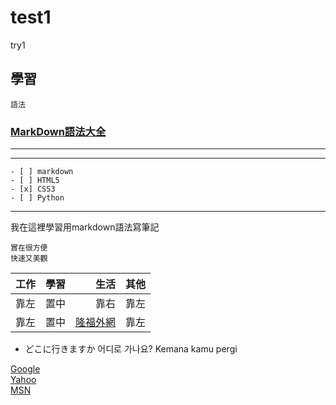 # test1
try1

學習
---
`語法`
### [MarkDown語法大全](https://hackmd.io/@eMP9zQQ0Qt6I8Uqp2Vqy6w/SyiOheL5N/%2FBVqowKshRH246Q7UDyodFA?type=book#MarkDown語法大全)
***

***
```
- [ ] markdown
- [ ] HTML5
- [x] CSS3
- [ ] Python
```
***
我在這裡學習用markdown語法寫筆記
```
實在很方便
快速又美觀
```

| 工作 | 學習 | 生活 | 其他 |  
| :-- | :--: | --: | :-- |  
| 靠左 | 置中 | 靠右 | 靠左 |  
| 靠左 | 置中 | [隆福外網](https://www.oil.com.tw) | 靠左 |  
  
- どこに行きますか  어디로 가나요?  Kemana kamu pergi


[Google][1]  
[Yahoo][2]  
[MSN][3]  

  [1]: http://google.com/        "游標顯示"
  [2]: http://search.yahoo.com/  "游標顯示"
  [3]: http://search.msn.com/    "游標顯示"
